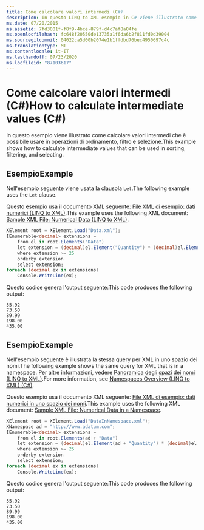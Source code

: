 ```yaml
---
title: Come calcolare valori intermedi (C#)
description: In questo LINQ to XML esempio in C# viene illustrato come calcolare valori intermedi che possono essere utilizzati per l'ordinamento, il filtro e la selezione.
ms.date: 07/20/2015
ms.assetid: 7fd3001f-f8f9-4bce-879f-d4c7af8a04fe
ms.openlocfilehash: fc648f20550de13735a1f6da6b2f811fd0d39004
ms.sourcegitcommit: 04022ca5d00b2074e1b1ffdbd76bec4950697c4c
ms.translationtype: MT
ms.contentlocale: it-IT
ms.lasthandoff: 07/23/2020
ms.locfileid: "87103617"
---
```

# <a name="how-to-calculate-intermediate-values-c"></a><span data-ttu-id="4ce44-103">Come calcolare valori intermedi (C#)</span><span class="sxs-lookup"><span data-stu-id="4ce44-103">How to calculate intermediate values (C#)</span></span>
<span data-ttu-id="4ce44-104">In questo esempio viene illustrato come calcolare valori intermedi che è possibile usare in operazioni di ordinamento, filtro e selezione.</span><span class="sxs-lookup"><span data-stu-id="4ce44-104">This example shows how to calculate intermediate values that can be used in sorting, filtering, and selecting.</span></span>  
  
## <a name="example"></a><span data-ttu-id="4ce44-105">Esempio</span><span class="sxs-lookup"><span data-stu-id="4ce44-105">Example</span></span>  
 <span data-ttu-id="4ce44-106">Nell'esempio seguente viene usata la clausola `Let`.</span><span class="sxs-lookup"><span data-stu-id="4ce44-106">The following example uses the `Let` clause.</span></span>  
  
 <span data-ttu-id="4ce44-107">Questo esempio usa il documento XML seguente: [File XML di esempio: dati numerici (LINQ to XML)](./sample-xml-file-numerical-data-linq-to-xml.md).</span><span class="sxs-lookup"><span data-stu-id="4ce44-107">This example uses the following XML document: [Sample XML File: Numerical Data (LINQ to XML)](./sample-xml-file-numerical-data-linq-to-xml.md).</span></span>  
  
```csharp  
XElement root = XElement.Load("Data.xml");  
IEnumerable<decimal> extensions =  
    from el in root.Elements("Data")  
    let extension = (decimal)el.Element("Quantity") * (decimal)el.Element("Price")  
    where extension >= 25  
    orderby extension  
    select extension;  
foreach (decimal ex in extensions)  
    Console.WriteLine(ex);  
```  
  
 <span data-ttu-id="4ce44-108">Questo codice genera l'output seguente:</span><span class="sxs-lookup"><span data-stu-id="4ce44-108">This code produces the following output:</span></span>  
  
```output  
55.92  
73.50  
89.99  
198.00  
435.00  
```  
  
## <a name="example"></a><span data-ttu-id="4ce44-109">Esempio</span><span class="sxs-lookup"><span data-stu-id="4ce44-109">Example</span></span>  
 <span data-ttu-id="4ce44-110">Nell'esempio seguente è illustrata la stessa query per XML in uno spazio dei nomi.</span><span class="sxs-lookup"><span data-stu-id="4ce44-110">The following example shows the same query for XML that is in a namespace.</span></span> <span data-ttu-id="4ce44-111">Per altre informazioni, vedere [Panoramica degli spazi dei nomi (LINQ to XML)](namespaces-overview-linq-to-xml.md).</span><span class="sxs-lookup"><span data-stu-id="4ce44-111">For more information, see [Namespaces Overview (LINQ to XML) (C#)](namespaces-overview-linq-to-xml.md).</span></span>  
  
 <span data-ttu-id="4ce44-112">Questo esempio usa il documento XML seguente: [File XML di esempio: dati numerici in uno spazio dei nomi](./sample-xml-file-numerical-data-in-a-namespace.md).</span><span class="sxs-lookup"><span data-stu-id="4ce44-112">This example uses the following XML document: [Sample XML File: Numerical Data in a Namespace](./sample-xml-file-numerical-data-in-a-namespace.md).</span></span>  
  
```csharp  
XElement root = XElement.Load("DataInNamespace.xml");  
XNamespace ad = "http://www.adatum.com";  
IEnumerable<decimal> extensions =  
    from el in root.Elements(ad + "Data")  
    let extension = (decimal)el.Element(ad + "Quantity") * (decimal)el.Element(ad + "Price")  
    where extension >= 25  
    orderby extension  
    select extension;  
foreach (decimal ex in extensions)  
    Console.WriteLine(ex);  
```  
  
 <span data-ttu-id="4ce44-113">Questo codice genera l'output seguente:</span><span class="sxs-lookup"><span data-stu-id="4ce44-113">This code produces the following output:</span></span>  
  
```output  
55.92  
73.50  
89.99  
198.00  
435.00  
```  
